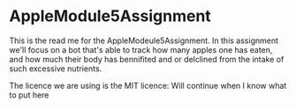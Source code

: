 # AppleModule5Assignment

This is the read me for the AppleModeule5Assignment. In this assignment we'll focus on a bot that's able to track how many apples one has eaten, and how much their body has bennifited and or delclined from the intake of such excessive nutrients. 

The licence we are using is the MIT licence: Will continue when I know what to put here
